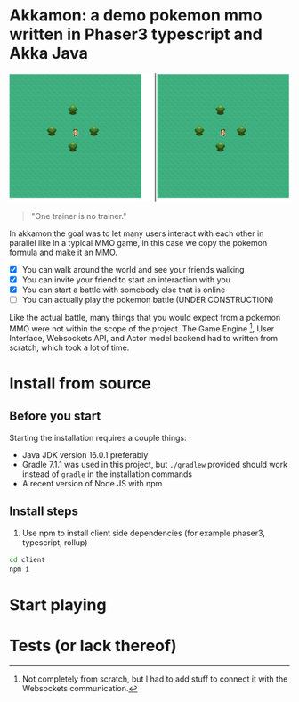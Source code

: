# Akkamon: a demo pokemon mmo written in Phaser3 typescript and Akka Java

![core-idea](./readme-media/header.gif)

> "One trainer is no trainer."

In akkamon the goal was to let many users interact with each other in parallel like in a typical MMO game, in this case we copy the pokemon formula and make it an MMO.

- [x] You can walk around the world and see your friends walking
- [x] You can invite your friend to start an interaction with you
- [x] You can start a battle with somebody else that is online
- [ ] You can actually play the pokemon battle (UNDER CONSTRUCTION)

Like the actual battle, many things that you would expect from a pokemon MMO were not within the scope of the project. The Game Engine [^gameengine], User Interface, Websockets API, and Actor model backend had to written from scratch, which took a lot of time.



# Install from source

## Before you start

Starting the installation requires a couple things:
* Java JDK version 16.0.1 preferably
* Gradle 7.1.1 was used in this project, but `./gradlew` provided should work instead of `gradle` in the installation commands
* A recent version of Node.JS with npm

## Install steps

1. Use npm to install client side dependencies (for example phaser3, typescript, rollup)

```sh
cd client
npm i
```

# Start playing


# Tests (or lack thereof)


[^gameengine]: Not completely from scratch, but I had to add stuff to connect it with the Websockets communication.
